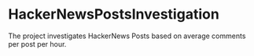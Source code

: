 # HackerNewsPostsInvestigation
The project investigates HackerNews Posts based on average comments per post per hour.
